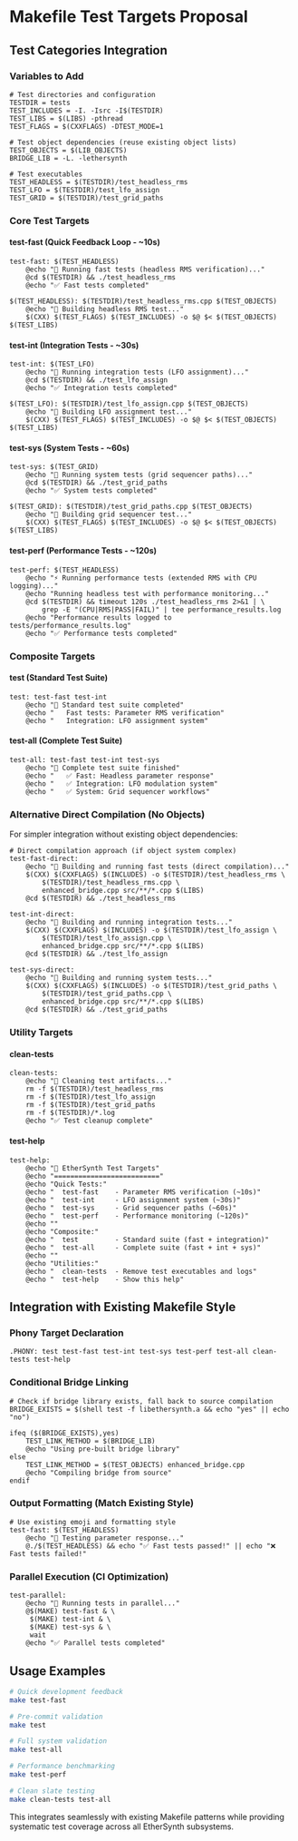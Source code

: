 # Makefile Test Targets Proposal

## Test Categories Integration

### Variables to Add
```make
# Test directories and configuration
TESTDIR = tests
TEST_INCLUDES = -I. -Isrc -I$(TESTDIR)
TEST_LIBS = $(LIBS) -pthread
TEST_FLAGS = $(CXXFLAGS) -DTEST_MODE=1

# Test object dependencies (reuse existing object lists)
TEST_OBJECTS = $(LIB_OBJECTS)
BRIDGE_LIB = -L. -lethersynth

# Test executables
TEST_HEADLESS = $(TESTDIR)/test_headless_rms
TEST_LFO = $(TESTDIR)/test_lfo_assign  
TEST_GRID = $(TESTDIR)/test_grid_paths
```

### Core Test Targets

#### test-fast (Quick Feedback Loop - ~10s)
```make
test-fast: $(TEST_HEADLESS)
	@echo "🏃 Running fast tests (headless RMS verification)..."
	@cd $(TESTDIR) && ./test_headless_rms
	@echo "✅ Fast tests completed"

$(TEST_HEADLESS): $(TESTDIR)/test_headless_rms.cpp $(TEST_OBJECTS)
	@echo "🔨 Building headless RMS test..."
	$(CXX) $(TEST_FLAGS) $(TEST_INCLUDES) -o $@ $< $(TEST_OBJECTS) $(TEST_LIBS)
```

#### test-int (Integration Tests - ~30s)  
```make
test-int: $(TEST_LFO)
	@echo "🔗 Running integration tests (LFO assignment)..."
	@cd $(TESTDIR) && ./test_lfo_assign
	@echo "✅ Integration tests completed"

$(TEST_LFO): $(TESTDIR)/test_lfo_assign.cpp $(TEST_OBJECTS)
	@echo "🔨 Building LFO assignment test..."
	$(CXX) $(TEST_FLAGS) $(TEST_INCLUDES) -o $@ $< $(TEST_OBJECTS) $(TEST_LIBS)
```

#### test-sys (System Tests - ~60s)
```make
test-sys: $(TEST_GRID)
	@echo "🎹 Running system tests (grid sequencer paths)..."
	@cd $(TESTDIR) && ./test_grid_paths
	@echo "✅ System tests completed"

$(TEST_GRID): $(TESTDIR)/test_grid_paths.cpp $(TEST_OBJECTS)
	@echo "🔨 Building grid sequencer test..."
	$(CXX) $(TEST_FLAGS) $(TEST_INCLUDES) -o $@ $< $(TEST_OBJECTS) $(TEST_LIBS)
```

#### test-perf (Performance Tests - ~120s)
```make
test-perf: $(TEST_HEADLESS)
	@echo "⚡ Running performance tests (extended RMS with CPU logging)..."
	@echo "Running headless test with performance monitoring..."
	@cd $(TESTDIR) && timeout 120s ./test_headless_rms 2>&1 | \
		grep -E "(CPU|RMS|PASS|FAIL)" | tee performance_results.log
	@echo "Performance results logged to tests/performance_results.log"
	@echo "✅ Performance tests completed"
```

### Composite Targets

#### test (Standard Test Suite)
```make
test: test-fast test-int
	@echo "🧪 Standard test suite completed"
	@echo "   Fast tests: Parameter RMS verification"  
	@echo "   Integration: LFO assignment system"
```

#### test-all (Complete Test Suite)
```make
test-all: test-fast test-int test-sys
	@echo "🎯 Complete test suite finished"
	@echo "   ✅ Fast: Headless parameter response"
	@echo "   ✅ Integration: LFO modulation system"  
	@echo "   ✅ System: Grid sequencer workflows"
```

### Alternative Direct Compilation (No Objects)
For simpler integration without existing object dependencies:

```make
# Direct compilation approach (if object system complex)
test-fast-direct:
	@echo "🏃 Building and running fast tests (direct compilation)..."
	$(CXX) $(CXXFLAGS) $(INCLUDES) -o $(TESTDIR)/test_headless_rms \
		$(TESTDIR)/test_headless_rms.cpp \
		enhanced_bridge.cpp src/**/*.cpp $(LIBS)
	@cd $(TESTDIR) && ./test_headless_rms

test-int-direct:  
	@echo "🔗 Building and running integration tests..."
	$(CXX) $(CXXFLAGS) $(INCLUDES) -o $(TESTDIR)/test_lfo_assign \
		$(TESTDIR)/test_lfo_assign.cpp \
		enhanced_bridge.cpp src/**/*.cpp $(LIBS)
	@cd $(TESTDIR) && ./test_lfo_assign

test-sys-direct:
	@echo "🎹 Building and running system tests..."
	$(CXX) $(CXXFLAGS) $(INCLUDES) -o $(TESTDIR)/test_grid_paths \
		$(TESTDIR)/test_grid_paths.cpp \
		enhanced_bridge.cpp src/**/*.cpp $(LIBS)
	@cd $(TESTDIR) && ./test_grid_paths
```

### Utility Targets

#### clean-tests
```make
clean-tests:
	@echo "🧹 Cleaning test artifacts..."
	rm -f $(TESTDIR)/test_headless_rms
	rm -f $(TESTDIR)/test_lfo_assign  
	rm -f $(TESTDIR)/test_grid_paths
	rm -f $(TESTDIR)/*.log
	@echo "✅ Test cleanup complete"
```

#### test-help  
```make
test-help:
	@echo "🧪 EtherSynth Test Targets"
	@echo "=========================="
	@echo "Quick Tests:"
	@echo "  test-fast    - Parameter RMS verification (~10s)"
	@echo "  test-int     - LFO assignment system (~30s)"  
	@echo "  test-sys     - Grid sequencer paths (~60s)"
	@echo "  test-perf    - Performance monitoring (~120s)"
	@echo ""
	@echo "Composite:"
	@echo "  test         - Standard suite (fast + integration)"
	@echo "  test-all     - Complete suite (fast + int + sys)"
	@echo ""
	@echo "Utilities:"
	@echo "  clean-tests  - Remove test executables and logs"
	@echo "  test-help    - Show this help"
```

## Integration with Existing Makefile Style

### Phony Target Declaration
```make
.PHONY: test test-fast test-int test-sys test-perf test-all clean-tests test-help
```

### Conditional Bridge Linking  
```make
# Check if bridge library exists, fall back to source compilation
BRIDGE_EXISTS = $(shell test -f libethersynth.a && echo "yes" || echo "no")

ifeq ($(BRIDGE_EXISTS),yes)
    TEST_LINK_METHOD = $(BRIDGE_LIB)
    @echo "Using pre-built bridge library"
else
    TEST_LINK_METHOD = $(TEST_OBJECTS) enhanced_bridge.cpp
    @echo "Compiling bridge from source"
endif
```

### Output Formatting (Match Existing Style)
```make
# Use existing emoji and formatting style
test-fast: $(TEST_HEADLESS)
	@echo "🏃 Testing parameter response..."
	@./$(TEST_HEADLESS) && echo "✅ Fast tests passed!" || echo "❌ Fast tests failed!"
```

### Parallel Execution (CI Optimization)
```make
test-parallel:
	@echo "🔄 Running tests in parallel..."
	@$(MAKE) test-fast & \
	 $(MAKE) test-int & \
	 $(MAKE) test-sys & \
	 wait
	@echo "✅ Parallel tests completed"
```

## Usage Examples

```bash
# Quick development feedback
make test-fast

# Pre-commit validation  
make test

# Full system validation
make test-all

# Performance benchmarking
make test-perf

# Clean slate testing
make clean-tests test-all
```

This integrates seamlessly with existing Makefile patterns while providing systematic test coverage across all EtherSynth subsystems.
